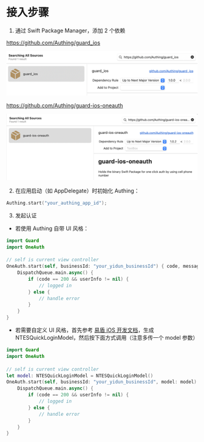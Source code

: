 # 接入步骤

1. 通过 Swift Package Manager，添加 2 个依赖

https://github.com/Authing/guard_ios

![](./../images/add_guard.png)

https://github.com/Authing/guard-ios-oneauth

![](./images/add_one_auth.png)

2. 在应用启动（如 AppDelegate）时初始化 Authing：

```swift
Authing.start("your_authing_app_id");
```

3. 发起认证

* 若使用 Authing 自带 UI 风格：

```swift
import Guard
import OneAuth

// self is current view controller
OneAuth.start(self, businessId: "your_yidun_businessId") { code, message, userInfo in
    DispatchQueue.main.async() {
        if (code == 200 && userInfo != nil) {
            // logged in
        } else {
            // handle error
        }
    }
}
```

* 若需要自定义 UI 风格，首先参考 [易盾 iOS 开发文档](https://github.com/yidun/NTESQuickPass/blob/master/doc/%E4%B8%80%E9%94%AE%E7%99%BB%E5%BD%95iOS%20SDK%E6%8E%A5%E5%85%A5%E6%8C%87%E5%8D%97.md)，生成 NTESQuickLoginModel，然后按下面方式调用（注意多传一个 model 参数）

```swift
import Guard
import OneAuth

// self is current view controller
let model: NTESQuickLoginModel = NTESQuickLoginModel()
OneAuth.start(self, businessId: "your_yidun_businessId", model: model) { code, message, userInfo in
    DispatchQueue.main.async() {
        if (code == 200 && userInfo != nil) {
            // logged in
        } else {
            // handle error
        }
    }
}
```